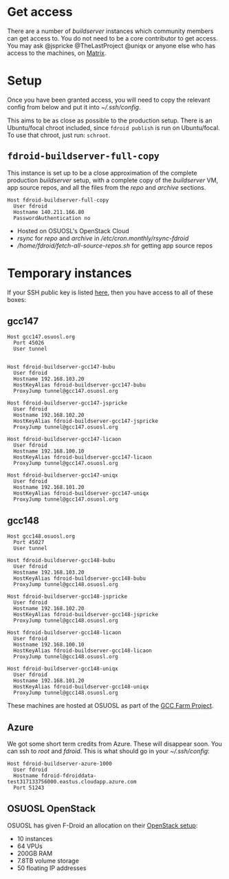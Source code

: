 # Get access

There are a number of _buildserver_ instances which community members can get access to.  You do not need to be a core contributor to get access. You may ask @jspricke @TheLastProject @uniqx or anyone else who has access to the machines, on [Matrix](https://matrix.to/#/#fdroid-dev:f-droid.org).

# Setup

Once you have been granted access, you will need to copy the relevant config from below and put it into _~/.ssh/config_.

This aims to be as close as possible to the production setup.  There is an Ubuntu/focal chroot included, since `fdroid publish` is run on Ubuntu/focal.  To use that chroot, just run: `schroot`.

## <tt>fdroid-buildserver-full-copy</tt>

This instance is set up to be a close approximation of the complete production _buildserver_ setup, with a complete copy of the _buildserver_ VM, app source repos, and all the files from the _repo_ and _archive_ sections.


```config
Host fdroid-buildserver-full-copy
  User fdroid
  Hostname 140.211.166.80
  PasswordAuthentication no
```

* Hosted on OSUOSL's OpenStack Cloud
* _rsync_ for _repo_ and _archive_ in _/etc/cron.monthly/rsync-fdroid_
* _/home/fdroid/fetch-all-source-repos.sh_ for getting app source repos


# Temporary instances

If your SSH public key is listed [here](https://gitlab.com/fdroid/fdroid-cfarm-bootstrap/-/tree/master/files/contributor_keys), then you have access to all of these boxes:

## gcc147

```config
Host gcc147.osuosl.org
  Port 45026
  User tunnel


Host fdroid-buildserver-gcc147-bubu
  User fdroid
  Hostname 192.168.103.20
  HostKeyAlias fdroid-buildserver-gcc147-bubu
  ProxyJump tunnel@gcc147.osuosl.org

Host fdroid-buildserver-gcc147-jspricke
  User fdroid
  Hostname 192.168.102.20
  HostKeyAlias fdroid-buildserver-gcc147-jspricke
  ProxyJump tunnel@gcc147.osuosl.org

Host fdroid-buildserver-gcc147-licaon
  User fdroid
  Hostname 192.168.100.10
  HostKeyAlias fdroid-buildserver-gcc147-licaon
  ProxyJump tunnel@gcc147.osuosl.org

Host fdroid-buildserver-gcc147-uniqx
  User fdroid
  Hostname 192.168.101.20
  HostKeyAlias fdroid-buildserver-gcc147-uniqx
  ProxyJump tunnel@gcc147.osuosl.org

```

## gcc148

```config
Host gcc148.osuosl.org
  Port 45027
  User tunnel

Host fdroid-buildserver-gcc148-bubu
  User fdroid
  Hostname 192.168.103.20
  HostKeyAlias fdroid-buildserver-gcc148-bubu
  ProxyJump tunnel@gcc148.osuosl.org

Host fdroid-buildserver-gcc148-jspricke
  User fdroid
  Hostname 192.168.102.20
  HostKeyAlias fdroid-buildserver-gcc148-jspricke
  ProxyJump tunnel@gcc148.osuosl.org

Host fdroid-buildserver-gcc148-licaon
  User fdroid
  Hostname 192.168.100.10
  HostKeyAlias fdroid-buildserver-gcc148-licaon
  ProxyJump tunnel@gcc148.osuosl.org

Host fdroid-buildserver-gcc148-uniqx
  User fdroid
  Hostname 192.168.101.20
  HostKeyAlias fdroid-buildserver-gcc148-uniqx
  ProxyJump tunnel@gcc148.osuosl.org

```

These machines are hosted at OSUOSL as part of the [GCC Farm Project](https://cfarm.tetaneutral.net/machines/list/).

## Azure

We got some short term credits from Azure.  These will disappear soon.  You can ssh to _root_ and _fdroid_.  This is what should go in your _~/.ssh/config_:

```config
Host fdroid-buildserver-azure-1000
  User fdroid
  Hostname fdroid-fdroiddata-test317133756000.eastus.cloudapp.azure.com
  Port 51243
```

## OSUOSL OpenStack

OSUOSL has given F-Droid an allocation on their [OpenStack setup](https://osuosl.org/services/hosting/details/#openstack):

* 10 instances
* 64 VPUs
* 200GB RAM
* 7.8TB volume storage
* 50 floating IP addresses
